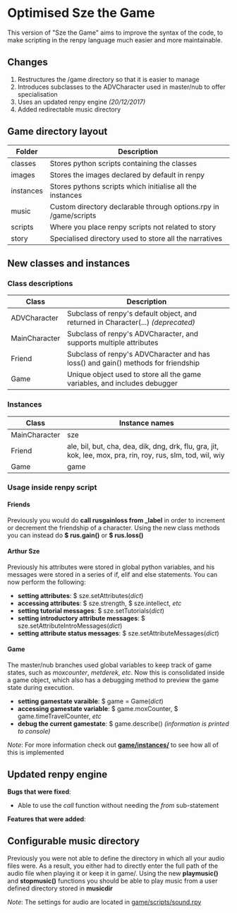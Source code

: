 # Optimised Sze the Game

This version of "Sze the Game" aims to improve the syntax of the code, to make scripting in the renpy language much easier and more maintainable. 

## Changes

1. Restructures the /game directory so that it is easier to manage  
2. Introduces subclasses to the ADVCharacter used in master/nub to offer specialisation
3. Uses an updated renpy engine *(20/12/2017)*
4. Added redirectable music directory

## Game directory layout

| Folder    | Description                                                       |
| --------- | ----------------------------------------------------------------- |
| classes   | Stores python scripts containing the classes                      |
| images    | Stores the images declared by default in renpy                    |
| instances | Stores pythons scripts which initialise all the instances         |
| music     | Custom directory declarable through options.rpy in /game/scripts  |
| scripts   | Where you place renpy scripts not related to story                |
| story     | Specialised directory used to store all the narratives            |

## New classes and instances
### Class descriptions

| Class         | Description                                                                       |
| ------------- | --------------------------------------------------------------------------------- |
| ADVCharacter  | Subclass of renpy's default object, and returned in Character(...) *(deprecated)* |
| MainCharacter | Subclass of renpy's ADVCharacter, and supports multiple attributes                |
| Friend        | Subclass of renpy's ADVCharacter and has loss() and gain() methods for friendship |
| Game          | Unique object used to store all the game variables, and includes debugger         |

### Instances

| Class         | Instance names  |
| ------------- | --------------- |
| MainCharacter | sze             |
| Friend        | ale, bil, but, cha, dea, dik, dng, drk, flu, gra, jit, kok, lee, mox, pra, rin, roy, rus, slm, tod, wil, wiy |
| Game          | game            |

### Usage inside renpy script

#### Friends
Previously you would do **call rusgainloss from _label** in order to increment or decrement the friendship of a character. Using the new class methods you can instead do **$ rus.gain()** or **$ rus.loss()**

#### Arthur Sze
Previously his attributes were stored in global python variables, and his messages were stored in a series of if, elif and else statements. You can now perform the following:

* **setting attributes**: $ sze.setAttributes(*dict*)
* **accessing attributes**: $ sze.strength, $ sze.intellect, *etc*
* **setting tutorial messages**: $ sze.setTutorials(*dict*)
* **setting introductory attribute messages**: $ sze.setAttributeIntroMessages(*dict*)
* **setting attribute status messages**: $ sze.setAttributeMessages(*dict*)

#### Game
The master/nub branches used global variables to keep track of game states, such as *moxcounter*, *metderek*, *etc*. Now this is consolidated inside a game object, which also has a debugging method to preview the game state during execution. 

* **setting gamestate varaible**: $ game = Game(*dict*)
* **accessing gamestate variable**: $ game.moxCounter, $ game.timeTravelCounter, *etc*
* **debug the current gamestate**: $ game.describe() *(information is printed to console)*

*Note*: For more information check out [**game/instances/**](https://github.com/kfcpaladin/sze-the-game/tree/orphan/game/instances) to see how all of this is implemented

## Updated renpy engine

**Bugs that were fixed**:
* Able to use the *call* function without needing the *from* sub-statement

**Features that were added**:


## Configurable music directory

Previously you were not able to define the directory in which all your audio files were. As a result, you either had to directly enter the full path of the audio file when playing it or keep it in game/.
Using the new **playmusic()** and **stopmusic()** functions you should be able to play music from a user defined directory stored in **musicdir**

*Note*: The settings for audio are located in [game/scripts/sound.rpy](https://github.com/kfcpaladin/sze-the-game/blob/orphan/game/scripts/sound.rpy)



